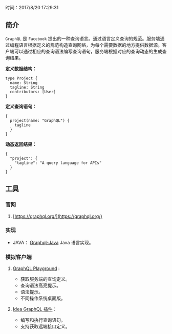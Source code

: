 时间：2017/8/20 17:29:31
   
## 简介  

`GraphQL` 是 `Facebook` 提出的一种查询语言。通过语言定义查询的规范。服务端通过编程语言根据定义的规范构造查询网络，为每个需要数据的地方提供数据源。客户端可以通过相应的查询语法编写查询语句，服务端根据对应的查询动态的生成查询结果。

**定义数据结构：**

	type Project {
	  name: String
	  tagline: String
	  contributors: [User]
	}

**定义查询语句：**

	{
	  project(name: "GraphQL") {
	    tagline
	  }
	}

**动态返回结果：**

	{
	  "project": {
	    "tagline": "A query language for APIs"
	  }
	}

## 工具

### 官网  

1. [https://graphql.org/](https://graphql.org/)  

### 实现  

* JAVA： [Graphql-Java](https://www.graphql-java.com/documentation/v12/) Java 语言实现。


### 模拟客户端  

1. [GraphQL Playground](https://github.com/prisma/graphql-playground) :
 
	* 获取服务端的查询定义。
	* 查询语法高亮提示。
	* 语法提示。
	* 不同操作系统桌面版。

2. [Idea GraphQL 插件](https://jimkyndemeyer.github.io/js-graphql-intellij-plugin/docs/developer-guide)：

	* 编写和执行查询语句。
	* 支持获取远端接口定义。


